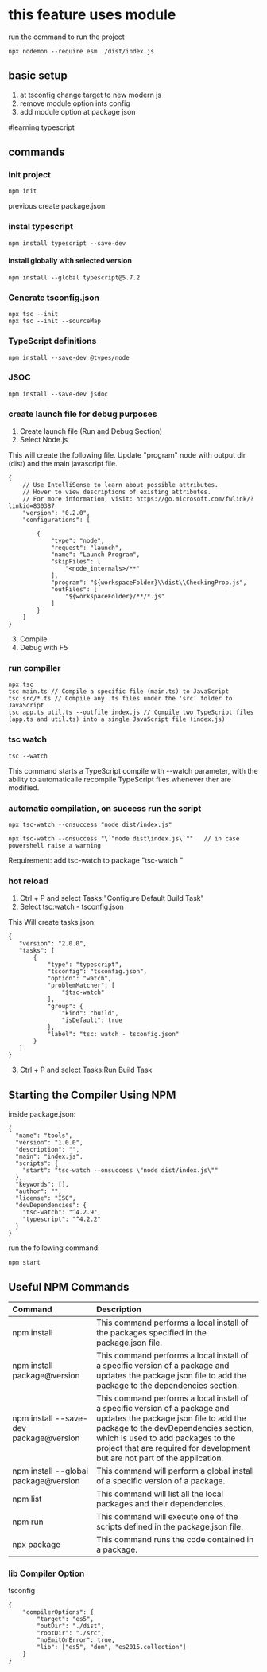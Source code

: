 # this feature uses module

run the command to run the project
```
npx nodemon --require esm ./dist/index.js
```


## basic setup

1. at tsconfig change target to new modern js
2. remove module option ints config
3. add module option at package json

#learning typescript

## commands

### init project
```
npm init
```

previous create package.json
 

### instal typescript

```
npm install typescript --save-dev
```
#### install globally with selected version
```
npm install --global typescript@5.7.2
```

### Generate tsconfig.json

```
npx tsc --init
npx tsc --init --sourceMap
```

### TypeScript definitions

```
npm install --save-dev @types/node
```

### JSOC
```
npm install --save-dev jsdoc
```

### create launch file for debug purposes

1. Create launch file (Run and Debug Section)
2. Select Node.js

This will create the following file. Update "program" node with output dir (dist) and the main javascript file.

```
{
    // Use IntelliSense to learn about possible attributes.
    // Hover to view descriptions of existing attributes.
    // For more information, visit: https://go.microsoft.com/fwlink/?linkid=830387
    "version": "0.2.0",
    "configurations": [

        {
            "type": "node",
            "request": "launch",
            "name": "Launch Program",
            "skipFiles": [
                "<node_internals>/**"
            ],
            "program": "${workspaceFolder}\\dist\\CheckingProp.js",
            "outFiles": [
                "${workspaceFolder}/**/*.js"
            ]
        }
    ]
}
```
3. Compile
4. Debug with F5

### run compiller

```
npx tsc
tsc main.ts // Compile a specific file (main.ts) to JavaScript
tsc src/*.ts // Compile any .ts files under the 'src' folder to JavaScript
tsc app.ts util.ts --outfile index.js // Compile two TypeScript files (app.ts and util.ts) into a single JavaScript file (index.js)
```

### tsc watch
```
tsc --watch
```
This command starts a TypeScript compile with --watch parameter, with the ability to automaticalle recompile TypeScript files whenever ther are modified.


### automatic compilation, on success run the script
```
npx tsc-watch --onsuccess "node dist/index.js"

npx tsc-watch --onsuccess "\`"node dist\index.js\`""   // in case powershell raise a warning
```
Requirement:  add tsc-watch  to package "tsc-watch "

### hot reload

 
 1. Ctrl + P and select Tasks:"Configure Default Build Task"
 2. Select tsc:watch - tsconfig.json

 This Will create tasks.json:

 ```
 {
	"version": "2.0.0",
	"tasks": [
		{
			"type": "typescript",
			"tsconfig": "tsconfig.json",
			"option": "watch",
			"problemMatcher": [
				"$tsc-watch"
			],
			"group": {
				"kind": "build",
				"isDefault": true
			},
			"label": "tsc: watch - tsconfig.json"
		}
	]
 }
 ```
 
 3. Ctrl + P and select Tasks:Run Build Task


## Starting the Compiler Using NPM

inside package.json:
```
{
  "name": "tools",
  "version": "1.0.0",
  "description": "",
  "main": "index.js",
  "scripts": {
    "start": "tsc-watch --onsuccess \"node dist/index.js\""
  },
  "keywords": [],
  "author": "",
  "license": "ISC",
  "devDependencies": {
    "tsc-watch": "^4.2.9",
    "typescript": "^4.2.2"
  }
}
```


run the following command:

```
npm start
```

 ## Useful NPM Commands
| Command                              | Description                                                                       |
|:-------------------------------------| :---------------------------------------------------------------------------------|
|npm install                           | This command performs a local install of the packages specified in the package.json file. |
|npm install package@version           | This command performs a local install of a specific version of a package and updates the package.json file to add the package to the dependencies section.|
|npm install --save-dev package@version |This command performs a local install of a specific version of a package and updates the package.json file to add the package to the devDependencies section, which is used to add packages to the project that are required for development but are not part of the application.|
|npm install --global package@version |This command will perform a global install of a specific version of a package.|
|npm list           |This command will list all the local packages and their dependencies.|
|npm run            |This command will execute one of the scripts defined in the package.json file.|
|npx package        |This command runs the code contained in a package.|

### lib Compiler Option

tsconfig

```
{
    "compilerOptions": {
        "target": "es5",
        "outDir": "./dist",
        "rootDir": "./src",
        "noEmitOnError": true,
        "lib": ["es5", "dom", "es2015.collection"]
    }
}
```